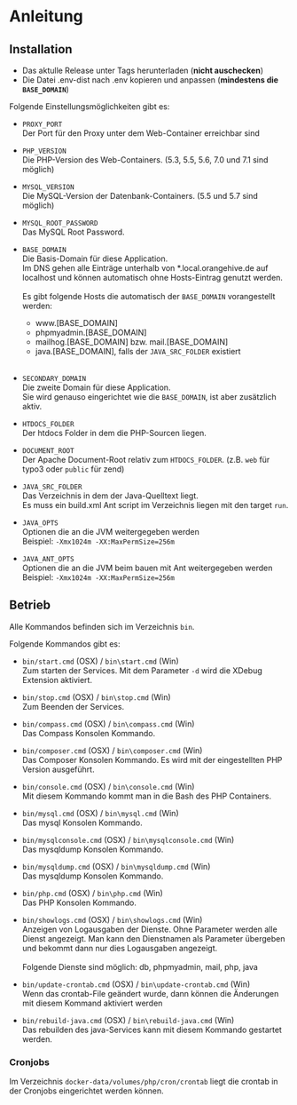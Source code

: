 # Anleitung

## Installation

* Das aktulle Release unter Tags herunterladen (**nicht auschecken**)
* Die Datei .env-dist nach .env kopieren und anpassen (**mindestens die `BASE_DOMAIN`**)

Folgende Einstellungsmöglichkeiten gibt es:

* `PROXY_PORT`<br />
    Der Port für den Proxy unter dem Web-Container erreichbar sind

* `PHP_VERSION`<br />
    Die PHP-Version des Web-Containers. (5.3, 5.5, 5.6, 7.0 und 7.1 sind möglich)

* `MYSQL_VERSION`<br />
    Die MySQL-Version der Datenbank-Containers. (5.5 und 5.7 sind möglich)

* `MYSQL_ROOT_PASSWORD`<br />
    Das MySQL Root Password.

* `BASE_DOMAIN`<br />
    Die Basis-Domain für diese Application.<br />
    Im DNS gehen alle Einträge unterhalb von *.local.orangehive.de auf localhost und können automatisch ohne Hosts-Eintrag genutzt werden.<br />
    <br />
    Es gibt folgende Hosts die automatisch der `BASE_DOMAIN` vorangestellt werden:
    
    - w<span>ww</span>.[BASE_DOMAIN]
    - phpmyadmin.[BASE_DOMAIN]
    - mailhog.[BASE_DOMAIN] bzw. mail.[BASE_DOMAIN]
    - java.[BASE_DOMAIN], falls der `JAVA_SRC_FOLDER` existiert
    <br /><br />

* `SECONDARY_DOMAIN`<br />
    Die zweite Domain für diese Application.<br />
    Sie wird genauso eingerichtet wie die `BASE_DOMAIN`, ist aber zusätzlich aktiv.

* `HTDOCS_FOLDER`<br />
    Der htdocs Folder in dem die PHP-Sourcen liegen.

* `DOCUMENT_ROOT`<br />
    Der Apache Document-Root relativ zum `HTDOCS_FOLDER`. (z.B. `web` für typo3 oder `public` für zend)

* `JAVA_SRC_FOLDER`<br />
    Das Verzeichnis in dem der Java-Quelltext liegt.<br />
    Es muss ein build.xml Ant script im Verzeichnis liegen mit den target `run`.

* `JAVA_OPTS`<br />
    Optionen die an die JVM weitergegeben werden<br />
    Beispiel: `-Xmx1024m -XX:MaxPermSize=256m`

* `JAVA_ANT_OPTS`<br />
    Optionen die an die JVM beim bauen mit Ant weitergegeben werden<br />
    Beispiel: `-Xmx1024m -XX:MaxPermSize=256m`

## Betrieb

Alle Kommandos befinden sich im Verzeichnis `bin`.

Folgende Kommandos gibt es:

* `bin/start.cmd` (OSX) / `bin\start.cmd` (Win)<br />
    Zum starten der Services. Mit dem Parameter `-d` wird die XDebug Extension aktiviert.
 
* `bin/stop.cmd` (OSX) / `bin\stop.cmd` (Win)<br />
    Zum Beenden der Services.
  
* `bin/compass.cmd` (OSX) / `bin\compass.cmd` (Win)<br />
    Das Compass Konsolen Kommando.

* `bin/composer.cmd` (OSX) / `bin\composer.cmd` (Win)<br />
    Das Composer Konsolen Kommando. Es wird mit der eingestellten PHP Version ausgeführt.

* `bin/console.cmd` (OSX) / `bin\console.cmd` (Win)<br />
    Mit diesem Kommando kommt man in die Bash des PHP Containers.

* `bin/mysql.cmd` (OSX) / `bin\mysql.cmd` (Win)<br />
    Das mysql Konsolen Kommando.

* `bin/mysqlconsole.cmd` (OSX) / `bin\mysqlconsole.cmd` (Win)<br />
    Das mysqldump Konsolen Kommando.

* `bin/mysqldump.cmd` (OSX) / `bin\mysqldump.cmd` (Win)<br />
    Das mysqldump Konsolen Kommando.

* `bin/php.cmd` (OSX) / `bin\php.cmd` (Win)<br />
    Das PHP Konsolen Kommando.

* `bin/showlogs.cmd` (OSX) / `bin\showlogs.cmd` (Win)<br />
    Anzeigen von Logausgaben der Dienste. Ohne Parameter werden alle Dienst angezeigt. Man kann den Dienstnamen als Parameter übergeben und bekommt dann nur dies Logausgaben angezeigt.<br />
    <br />
    Folgende Dienste sind möglich: db, phpmyadmin, mail, php, java

* `bin/update-crontab.cmd` (OSX) / `bin\update-crontab.cmd` (Win)<br />
    Wenn das crontab-File geändert wurde, dann können die Änderungen mit diesem Kommand aktiviert werden

* `bin/rebuild-java.cmd` (OSX) / `bin\rebuild-java.cmd` (Win)<br />
    Das rebuilden des java-Services kann mit diesem Kommando gestartet werden.

### Cronjobs
Im Verzeichnis `docker-data/volumes/php/cron/crontab` liegt die crontab in der Cronjobs eingerichtet werden können.
